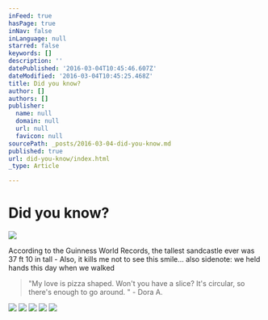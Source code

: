 ```yaml
---
inFeed: true
hasPage: true
inNav: false
inLanguage: null
starred: false
keywords: []
description: ''
datePublished: '2016-03-04T10:45:46.607Z'
dateModified: '2016-03-04T10:45:25.468Z'
title: Did you know?
author: []
authors: []
publisher:
  name: null
  domain: null
  url: null
  favicon: null
sourcePath: _posts/2016-03-04-did-you-know.md
published: true
url: did-you-know/index.html
_type: Article

---
```

# Did you know?
![](https://the-grid-user-content.s3-us-west-2.amazonaws.com/4f9da7f7-0c4e-4863-aaaf-d63092abe8c3.jpg)

According to the Guinness World Records, the tallest sandcastle ever was 37 ft 10 in tall - Also, it kills me not to see this smile... also sidenote: we held hands this day when we walked

> "My love is pizza shaped. Won't you have a slice? It's circular, so there's enough to go around. " - Dora A.
> 
> 

![](https://the-grid-user-content.s3-us-west-2.amazonaws.com/d1ff7080-7dea-4b19-b4a2-62f7d77e19f0.jpg)
![](https://the-grid-user-content.s3-us-west-2.amazonaws.com/232a93a4-6057-4fba-b6c5-ef5168ca37d7.jpg)
![](https://the-grid-user-content.s3-us-west-2.amazonaws.com/f4bf5849-a64e-4dcc-a11f-07ab02349621.jpg)
![](https://the-grid-user-content.s3-us-west-2.amazonaws.com/e4392810-8ce5-4eb6-a877-24716f22382e.jpg)
![](https://the-grid-user-content.s3-us-west-2.amazonaws.com/3d0fc853-a870-4569-9e60-278073662239.jpg)